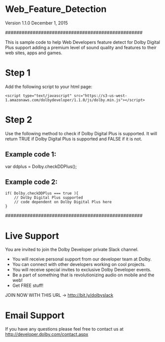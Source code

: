 # Web_Feature_Detection
Version 1.1.0
December 1, 2015

##################################################

This is sample code to help Web Developers feature detect for Dolby Digital Plus support adding a premium level of sound quality and features to their web sites, apps and games.

Step 1
==========================
Add the following script to your html page:

``` 
<script type="text/javascript" src="https://s3-us-west-1.amazonaws.com/dolbydeveloper/1.1.0/js/dolby.min.js"></script>
```

Step 2
==========================
Use the following method to check if Dolby Digital Plus is supported.  It will return TRUE if Dolby Digital Plus is supported and FALSE if it is not.

Example code 1:
---------------
var ddplus = Dolby.checkDDPlus();

Example code 2:
---------------
```
if( Dolby.checkDDPlus === true ){
	// Dolby Digital Plus supported
	// code dependent on Dolby Digital Plus here
}
```

##################################################

Live Support
==========================
You are invited to join the Dolby Developer private Slack channel.

- You will receive personal support from our developer team at Dolby.
- You can connect with other developers working on cool projects.
- You will receive special invites to exclusive Dolby Developer events.
- Be a part of something that is revolutionizing audio on mobile and the web!
- Get FREE stuff!

JOIN NOW WITH THIS URL -> http://bit.ly/dolbyslack

Email Support
==========================
If you have any questions please feel free to contact us at http://developer.dolby.com/contact.aspx
